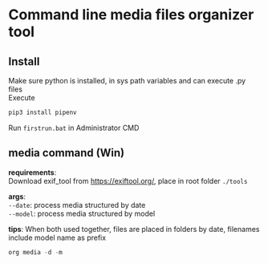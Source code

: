 # Command line media files organizer tool

## Install

Make sure python is installed, in sys path variables and can execute .py files  
Execute

```cmd
pip3 install pipenv
```

Run `firstrun.bat` in Administrator CMD

## **media** command (Win)

**requirements**:  
Download exif_tool from https://exiftool.org/, place in root folder `./tools`

**args**:  
`--date`: process media structured by date  
`--model`: process media structured by model

**tips**:
When both used together, files are placed in folders by date, filenames include model name as prefix
```python
org media -d -m
```

